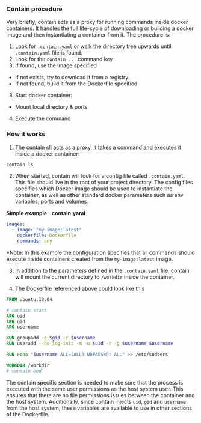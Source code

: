 ### Contain procedure

Very briefly, contain acts as a proxy for running commands inside docker containers. It handles the full life-cycle of downloading or building a docker image and then instantiating a container from it. The procedure is:

1. Look for `.contain.yaml` or walk the directory tree upwards until `.contain.yaml` file is found.
2. Look for the `contain ...` command key
2. If found, use the image specified
  * If not exists, try to download it from a registry
  * If not found, build it from the Dockerfile specified
3. Start docker container:
  * Mount local directory & ports
4. Execute the command

### How it works

1. The contain cli acts as a proxy, it takes a command and executes it inside a docker container:

```bash
contain ls
```

2. When started, contain will look for a config file called `.contain.yaml`. This file should live in the root of your project directory. The config files specifies which Docker image should be used to instantiate the container, as well as other standard docker parameters such as env variables, ports and volumes.

**Simple example: .contain.yaml**

```yaml
images:
  - image: "my-image:latest"
    dockerfile: Dockerfile
    commands: any
```

*Note: In this example the configuration specifies that all commands should execute inside containers created from the `my-image:latest` image.

3. In addition to the parameters defined in the `.contain.yaml` file, contain will mount the current directory to `/workdir` inside the container.

4. The Dockerfile referenced above could look like this

```Dockerfile
FROM ubuntu:18.04

# contain start
ARG uid
ARG gid
ARG username

RUN groupadd -g $gid -r $username
RUN useradd --no-log-init -m -u $uid -r -g $username $username

RUN echo "$username ALL=(ALL) NOPASSWD: ALL" >> /etc/sudoers

WORKDIR /workdir
# contain end
```

The contain specific section is needed to make sure that the process is executed with the same user permissions as the host system user. This ensures that there are no file permissions issues between the container and the host system. Additionally, since contain injects `uid`, `gid` and `username` from the host system, these variables are available to use in other sections of the Dockerfile.
